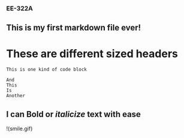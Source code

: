 ### EE-322A
## This is my first markdown file ever!
# These are different sized headers
`This is one kind of code block`
```
And
This
Is
Another
```
I can **Bold** or *italicize* text with ease
---
!(smile.gif)
